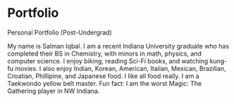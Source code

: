 # Portfolio
Personal Portfolio (Post-Undergrad)

My name is Salman Iqbal.
I am a recent Indiana University graduate who has completed their BS in Chemistry, 
with minors in math, physics, and computer science.
I enjoy biking, reading Sci-Fi books, and watching kung-fu movies.
I also enjoy Indian, Korean, American, Italian, Mexican, Brazilian, Croatian, Phillipine, 
and Japanese food. I like all food really.
I am a Taekwondo yellow belt master.
Fun fact: I am the worst Magic: The Gathering player in NW Indiana.
